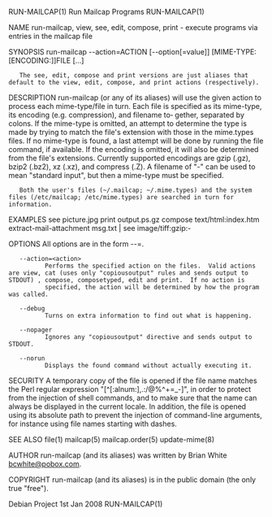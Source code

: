 RUN-MAILCAP(1)                                                                               Run Mailcap Programs                                                                              RUN-MAILCAP(1)

NAME
       run-mailcap, view, see, edit, compose, print - execute programs via entries in the mailcap file

SYNOPSIS
       run-mailcap --action=ACTION [--option[=value]] [MIME-TYPE:[ENCODING:]]FILE [...]

       The see, edit, compose and print versions are just aliases that default to the view, edit, compose, and print actions (respectively).

DESCRIPTION
       run-mailcap  (or  any  of  its  aliases) will use the given action to process each mime-type/file in turn.  Each file is specified as its mime-type, its encoding (e.g. compression), and filename to‐
       gether, separated by colons.  If the mime-type is omitted, an attempt to determine the type is made by trying to match the file's extension with those in the mime.types files.  If  no  mime-type  is
       found,  a  last attempt will be done by running the file command, if available.  If the encoding is omitted, it will also be determined from the file's extensions.  Currently supported encodings are
       gzip (.gz), bzip2 (.bz2), xz (.xz), and compress (.Z).  A filename of "-" can be used to mean "standard input", but then a mime-type must be specified.

       Both the user's files (~/.mailcap; ~/.mime.types) and the system files (/etc/mailcap; /etc/mime.types) are searched in turn for information.

   EXAMPLES
         see picture.jpg
         print output.ps.gz
         compose text/html:index.htm
         extract-mail-attachment msg.txt | see image/tiff:gzip:-

   OPTIONS
       All options are in the form --<opt>=<value>.

       --action=<action>
              Performs the specified action on the files.  Valid actions are view, cat (uses only "copiousoutput" rules and sends output to STDOUT) , compose, composetyped, edit and print.  If no action is
              specified, the action will be determined by how the program was called.

       --debug
              Turns on extra information to find out what is happening.

       --nopager
              Ignores any "copiousoutput" directive and sends output to STDOUT.

       --norun
              Displays the found command without actually executing it.

SECURITY
       A temporary copy of the file is opened if the file name matches the Perl regular expression "[^[:alnum:],.:/@%^+=_-]", in order to protect from the injection of shell commands, and to make sure that
       the name can always be displayed in the current locale.  In addition, the file is opened using its absolute path to prevent the injection of command-line arguments, for  instance  using  file  names
       starting with dashes.

SEE ALSO
       file(1) mailcap(5) mailcap.order(5) update-mime(8)

AUTHOR
       run-mailcap (and its aliases) was written by Brian White <bcwhite@pobox.com>.

COPYRIGHT
       run-mailcap (and its aliases) is in the public domain (the only true "free").

Debian Project                                                                                   1st Jan 2008                                                                                  RUN-MAILCAP(1)
